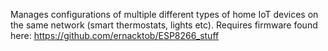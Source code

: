 Manages configurations of multiple different types of home IoT devices on the same network (smart thermostats, lights etc).
Requires firmware found here: https://github.com/ernacktob/ESP8266_stuff


